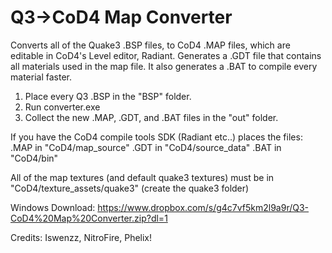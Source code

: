 # Q3->CoD4 Map Converter
Converts all of the Quake3 .BSP files, to CoD4 .MAP files, which are editable in CoD4's Level editor, Radiant. Generates a .GDT file that contains all materials used in the map file. It also generates a .BAT to compile every material faster. 

1. Place every Q3 .BSP in the "BSP" folder.
2. Run converter.exe
3. Collect the new .MAP, .GDT, and .BAT files in the "out" folder.

If you have the CoD4 compile tools SDK (Radiant etc..) places the files:
.MAP in "CoD4/map_source"
.GDT in "CoD4/source_data"
.BAT in "CoD4/bin"

All of the map textures (and default quake3 textures) must be in
"CoD4/texture_assets/quake3" (create the quake3 folder)

Windows Download: https://www.dropbox.com/s/g4c7vf5km2l9a9r/Q3-CoD4%20Map%20Converter.zip?dl=1

Credits: Iswenzz, NitroFire, Phelix!
